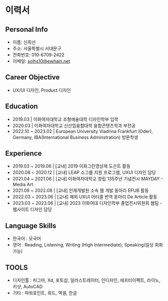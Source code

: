 # 이력서

## Personal Info
- 이름: 신희선
- 주소: 서울특별시 서대문구
- 전화번호: 010-6709-2422
- 이메일: solhs10@ewhain.net

## Career Objective
- UX/UI 디자인, Product 디자인

## Education
- 2019.03 | 이화여자대학교 조형예술대학 디자인학부 입학
- 2020.03 | 이화여자대학교 신산업융합대학 융합콘텐츠학과 부전공
- 2022.10 ~ 2023.02 | European University Viadrina Frankfurt (Oder), Germany, IBA(International Business Adminstration) 방문학생

## Experience
- 2019.03 ~ 2019.06 | [교내] 2019 이화그린영상제 도슨트 활동
- 2020.08 ~ 2020.12 | [교내] LEAP 소그룹 지원 프로그램, UXUI 디자인 담당
- 2021.04 ~ 2021.06 | [교내] 이화여자대학교 창립 135주년 기념전시 MAYDAY - Media Art
- 2021.09 ~ 2022.08 | [교내] 인재개발원 소속 웹 개발 동아리 EFUB 활동
- 2022.03 ~ 2023.06 | [교내] 해외 UXUI 아티클 번역 동아리 De Article 활동
- 2023.03 ~ 2023.06 | [교내] 2023 이화여대 디자인학부 졸업전시위원회 웹팀 - 웹사이트 디자인 담당 

## Language Skills
- 한국어 : 모국어
- 영어 : Reading, Listening, Writing (High Intermediate), Speaking(일상 회화 가능)

## TOOLS
- 디자인툴 : 피그마, Xd, 포토샵, 일러스트레이터, 인디자인, 애프터이펙트, 라이노, 키샷, AutoCAD
- 기타 : 파워포인트, 워드, 엑셀, 한글




